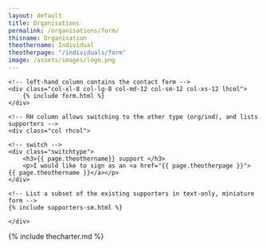 ```yaml
---
layout: default
title: Organisations
permalink: /organisations/form/
thisname: Organisation
theothername: Individual
theotherpage: "/individuals/form"
image: /assets/images/logo.png
---
```


<div class="row">

    <!-- left-hand column contains the contact form -->
    <div class="col-xl-8 col-lg-8 col-md-12 col-sm-12 col-xs-12 lhcol">
        {% include form.html %}
    </div>

    <!-- RH column allows switching to the other type (org/ind), and lists supporters -->
    <div class="col rhcol">
    
    <!-- switch -->
    <div class="switchtype">
        <h3>{{ page.theothername}} support </h3>
        <p>I would like to sign as an <a href="{{ page.theotherpage }}"> {{ page.theothername }}</a></p>
    </div>

    <!-- List a subset of the existing supporters in text-only, miniature form -->
    {% include supporters-sm.html %}

    </div>
</div>
{% include thecharter.md %}

